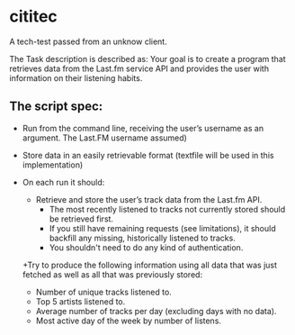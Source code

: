 cititec
=======

A tech-test passed from an unknow client.

The Task description is described as:
Your	goal	is	to	create	a	program	that	retrieves	data	from	the	Last.fm	service	API	and	provides	the	user	with	information	on	their	listening	habits.

The	script spec:
----------------

- Run	from the command line, receiving the user’s	username as an argument. The Last.FM username assumed)
- Store	data in an easily retrievable format (textfile will be used in this implementation)
- On	each	run	it	should:

  + Retrieve and	store the user’s	track	data	from	the	Last.fm	API.
    - The	most recently listened to tracks not currently stored should be retrieved	first.
    - If	you	still	have remaining	requests (see	limitations),	it should backfill any missing, historically	listened to tracks.
    - You	shouldn't need to do any kind of authentication.	

  +Try	to	produce the	following	information	using	all	data	that	was	just	fetched	as	well	as	all	that	was	previously	stored:
    - Number	of	unique	tracks	listened	to.
    - Top	5 artists	listened	to.
    - Average	number	of	tracks	per	day (excluding	days	with	no	data).
    - Most active day	of the	week by	number of listens.
